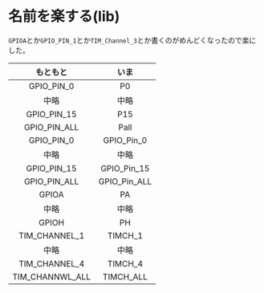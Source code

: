 # 名前を楽する(lib)  

`GPIOA`とか`GPIO_PIN_1`とか`TIM_Channel_3`とか書くのがめんどくなったので楽にした。  

|もともと|いま|
|:---:|:---:|
|GPIO_PIN_0|P0|
|中略|中略|
|GPIO_PIN_15|P15|
|GPIO_PIN_ALL|Pall|
|GPIO_PIN_0|GPIO_Pin_0|
|中略|中略|
|GPIO_PIN_15|GPIO_Pin_15|
|GPIO_PIN_ALL|GPIO_Pin_ALL|
|GPIOA|PA|
|中略|中略|
|GPIOH|PH|
|TIM_CHANNEL_1|TIMCH_1|
|中略|中略|
|TIM_CHANNEL_4|TIMCH_4|
|TIM_CHANNWL_ALL|TIMCH_ALL|  
